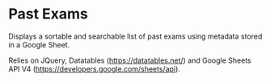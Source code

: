 # Past Exams

Displays a sortable and searchable list of past exams using metadata stored in a Google Sheet. 

Relies on JQuery, Datatables (https://datatables.net/) and Google Sheets API V4 (https://developers.google.com/sheets/api).
